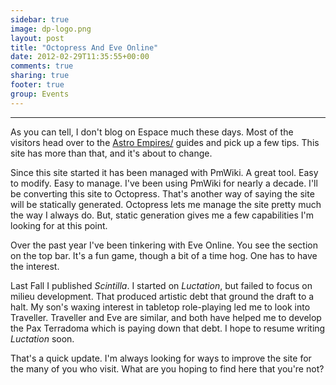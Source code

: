 ```yaml
---
sidebar: true
image: dp-logo.png
layout: post
title: "Octopress And Eve Online"
date: 2012-02-29T11:35:55+00:00
comments: true
sharing: true
footer: true
group: Events
---
```



****
<a name='teaser'></a>
As you can tell, I don't blog on Espace much these days. Most of the visitors head over to the [Astro Empires/](/astro-empires/) guides and pick up a few tips. This site has more than that, and it's about to change.

<a name='body'></a>
Since this site started it has been managed with PmWiki. A great tool. Easy to modify. Easy to manage. I've been using PmWiki for nearly a decade. I'll be converting this site to Octopress. That's another way of saying the site will be statically generated. Octopress lets me manage the site pretty much the way I always do. But, static generation gives me a few capabilities I'm looking for at this point.

Over the past year I've been tinkering with Eve Online. You see the section on the top bar. It's a fun game, though a bit of a time hog. One has to have the interest.

Last Fall I published *Scintilla*. I started on *Luctation*, but failed to focus on milieu development. That produced artistic debt that ground the draft to a halt. My son's waxing interest in tabletop role-playing led me to look into Traveller. Traveller and Eve are similar, and both have helped me to develop the Pax Terradoma which is paying down that debt. I hope to resume writing *Luctation* soon.

That's a quick update. I'm always looking for ways to improve the site for the many of you who visit. What are you hoping to find here that you're not?
